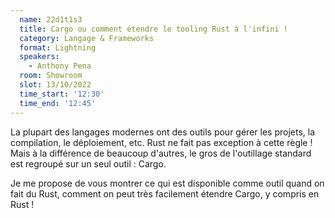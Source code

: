 ```yaml
---
  name: 22d1t1s3
  title: Cargo ou comment étendre le tooling Rust à l'infini !
  category: Langage & Frameworks
  format: Lightning
  speakers: 
    - Anthony Pena
  room: Showroom
  slot: 13/10/2022
  time_start: '12:30'
  time_end: '12:45'
---
```

La plupart des langages modernes ont des outils pour gérer les projets, la compilation, le déploiement, etc. Rust ne fait pas exception à cette règle ! Mais à la différence de beaucoup d'autres, le gros de l'outillage standard est regroupé sur un seul outil : Cargo.

Je me propose de vous montrer ce qui est disponible comme outil quand on fait du Rust, comment on peut très facilement étendre Cargo, y compris en Rust !
